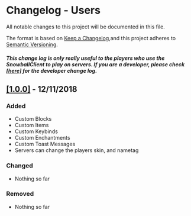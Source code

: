 # Changelog - Users

All notable changes to this project will be documented in this file.

The format is based on [Keep a Changelog](https://keepachangelog.com/en/1.0.0/),and this project adheres to [Semantic Versioning](https://semver.org/spec/v2.0.0.html).

##### This change log is only really useful to the players who use the SnowballClient to play on servers. If you are a developer, please check [[here]](https://github.com/SnowballClient/Files/blob/master/CHANGELOG%20-%20Developers.md) for the developer change log.

## [[1.0.0]](https://github.com/SnowballClient/Installer/raw/master/%23%20Releases/Snowball%20v1.0.0%20Installer.jar) - 12/11/2018
### Added
- Custom Blocks
- Custom Items
- Custom Keybinds
- Custom Enchantments
- Custom Toast Messages
- Servers can change the players skin, and nametag

### Changed
- Nothing so far

### Removed
- Nothing so far
